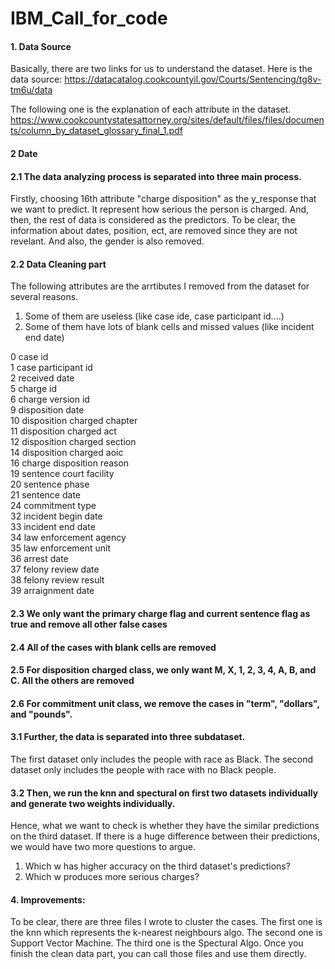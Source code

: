 # IBM_Call_for_code
#### 1. Data Source
Basically, there are two links for us to understand the dataset.
Here is the data source:
https://datacatalog.cookcountyil.gov/Courts/Sentencing/tg8v-tm6u/data

The following one is the explanation of each attribute in the dataset.
https://www.cookcountystatesattorney.org/sites/default/files/files/documents/column_by_dataset_glossary_final_1.pdf

#### 2 Date
#### 2.1 The data analyzing process is separated into three main process.
Firstly, choosing 16th attribute "charge disposition" as the y_response that we want to predict. It represent how serious the person is charged. 
And, then, the rest of data is considered as the predictors. To be clear, the information about dates, position, ect, are removed since they are not revelant. And also, the gender is also removed.

#### 2.2 Data Cleaning part
The following attributes are the arrtibutes I removed from the dataset for several reasons.
1) Some of them are useless (like case ide, case participant id....)
2) Some of them have lots of blank cells and missed values (like incident end date)

0 case id  
1 case participant id  
2 received date  
5 charge id  
6 charge version id  
9 disposition date  
10 disposition charged chapter  
11 disposition charged act  
12 disposition charged section  
14 disposition charged aoic  
16 charge disposition reason  
19 sentence court facility  
20 sentence phase  
21 sentence date  
24 commitment type  
32 incident begin date  
33 incident end date  
34 law enforcement agency  
35 law enforcement unit  
36 arrest date  
37 felony review date  
38 felony review result  
39 arraignment date  

#### 2.3 We only want the primary charge flag and current sentence flag as true and remove all other false cases

#### 2.4 All of the cases with blank cells are removed

#### 2.5 For disposition charged class, we only want M, X, 1, 2, 3, 4, A, B, and C. All the others are removed

#### 2.6 For commitment unit class, we remove the cases in "term", "dollars", and "pounds".


#### 3.1 Further, the data is separated into three subdataset. 
The first dataset only includes the people with race as Black. The second dataset only includes the people with race with no Black people. 
  
#### 3.2 Then, we run the knn and spectural on first two datasets individually and generate two weights individually. 
Hence, what we want to check is whether they have the similar predictions on the third dataset.
If there is a huge difference between their predictions, we would have two more questions to argue. 
1) Which w has higher accuracy on the third dataset's predictions? 
2) Which w produces more serious charges?


#### 4. Improvements:
To be clear, there are three files I wrote to cluster the cases. The first one is the knn which represents the k-nearest neighbours algo. The second one is Support Vector Machine. The third one is the Spectural Algo. Once you finish the clean data part, you can call those files and use them directly. 


